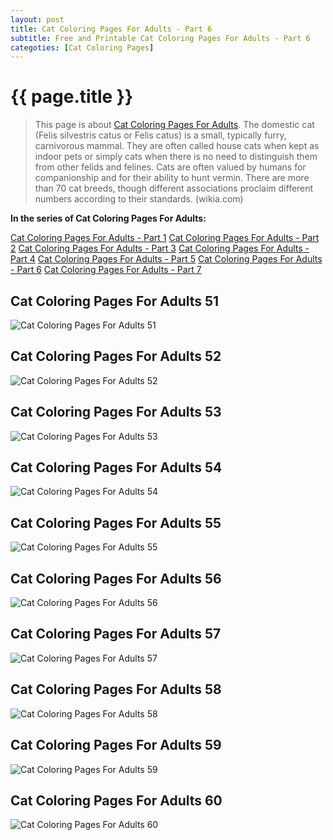 ```yaml
---
layout: post
title: Cat Coloring Pages For Adults - Part 6
subtitle: Free and Printable Cat Coloring Pages For Adults - Part 6
categoties: [Cat Coloring Pages]
---
```

{{ page.title }}
================
> This page is about [Cat Coloring Pages For Adults](https://hoanghabelle.github.io/). The domestic cat (Felis silvestris catus or Felis catus) is a small, typically furry, carnivorous mammal. They are often called house cats when kept as indoor pets or simply cats when there is no need to distinguish them from other felids and felines. Cats are often valued by humans for companionship and for their ability to hunt vermin. There are more than 70 cat breeds, though different associations proclaim different numbers according to their standards. (wikia.com)

**In the series of Cat Coloring Pages For Adults:**

[Cat Coloring Pages For Adults - Part 1](https://hoanghabelle.github.io/2017/11/06/Cat-Coloring-Pages-For-Adults-part-1.html)
[Cat Coloring Pages For Adults - Part 2](https://hoanghabelle.github.io/2017/11/06/Cat-Coloring-Pages-For-Adults-part-2.html)
[Cat Coloring Pages For Adults - Part 3](https://hoanghabelle.github.io/2017/11/06/Cat-Coloring-Pages-For-Adults-part-3.html)
[Cat Coloring Pages For Adults - Part 4](https://hoanghabelle.github.io/2017/11/06/Cat-Coloring-Pages-For-Adults-part-4.html)
[Cat Coloring Pages For Adults - Part 5](https://hoanghabelle.github.io/2017/11/06/Cat-Coloring-Pages-For-Adults-part-5.html)
[Cat Coloring Pages For Adults - Part 6](https://hoanghabelle.github.io/2017/11/06/Cat-Coloring-Pages-For-Adults-part-6.html)
[Cat Coloring Pages For Adults - Part 7](https://hoanghabelle.github.io/2017/11/06/Cat-Coloring-Pages-For-Adults-part-7.html)
## Cat Coloring Pages For Adults 51
![Cat Coloring Pages For Adults 51](https://hoanghabelle.github.io/img/Cat-Coloring-Pages-For-Adults%20(51).jpg "Cat Coloring Pages For Adults 51")

## Cat Coloring Pages For Adults 52
![Cat Coloring Pages For Adults 52](https://hoanghabelle.github.io/img/Cat-Coloring-Pages-For-Adults%20(52).jpg "Cat Coloring Pages For Adults 52")

## Cat Coloring Pages For Adults 53
![Cat Coloring Pages For Adults 53](https://hoanghabelle.github.io/img/Cat-Coloring-Pages-For-Adults%20(53).jpg "Cat Coloring Pages For Adults 53")

## Cat Coloring Pages For Adults 54
![Cat Coloring Pages For Adults 54](https://hoanghabelle.github.io/img/Cat-Coloring-Pages-For-Adults%20(54).jpg "Cat Coloring Pages For Adults 54")

<script async src="//pagead2.googlesyndication.com/pagead/js/adsbygoogle.js"></script><ins class="adsbygoogle" style="display:block" data-ad-format="fluid" data-ad-layout-key="-8i+1w-dq+e9+ft" data-ad-client="ca-pub-6753140515841889" data-ad-slot="6190446671"></ins> <script> (adsbygoogle = window.adsbygoogle || []).push({}); </script>

## Cat Coloring Pages For Adults 55
![Cat Coloring Pages For Adults 55](https://hoanghabelle.github.io/img/Cat-Coloring-Pages-For-Adults%20(55).jpg "Cat Coloring Pages For Adults 55")

## Cat Coloring Pages For Adults 56
![Cat Coloring Pages For Adults 56](https://hoanghabelle.github.io/img/Cat-Coloring-Pages-For-Adults%20(56).jpg "Cat Coloring Pages For Adults 56")

## Cat Coloring Pages For Adults 57
![Cat Coloring Pages For Adults 57](https://hoanghabelle.github.io/img/Cat-Coloring-Pages-For-Adults%20(57).jpg "Cat Coloring Pages For Adults 57")

## Cat Coloring Pages For Adults 58
![Cat Coloring Pages For Adults 58](https://hoanghabelle.github.io/img/Cat-Coloring-Pages-For-Adults%20(58).jpg "Cat Coloring Pages For Adults 58")

<script async src="//pagead2.googlesyndication.com/pagead/js/adsbygoogle.js"></script><ins class="adsbygoogle" style="display:block" data-ad-format="fluid" data-ad-layout-key="-8i+1w-dq+e9+ft" data-ad-client="ca-pub-6753140515841889" data-ad-slot="6190446671"></ins> <script> (adsbygoogle = window.adsbygoogle || []).push({}); </script>

## Cat Coloring Pages For Adults 59
![Cat Coloring Pages For Adults 59](https://hoanghabelle.github.io/img/Cat-Coloring-Pages-For-Adults%20(59).jpg "Cat Coloring Pages For Adults 59")

## Cat Coloring Pages For Adults 60
![Cat Coloring Pages For Adults 60](https://hoanghabelle.github.io/img/Cat-Coloring-Pages-For-Adults%20(60).jpg "Cat Coloring Pages For Adults 60")


